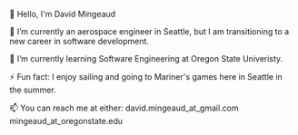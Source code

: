 👋 Hello, I'm David Mingeaud

<!--
**mingeaud/mingeaud** is a ✨ _special_ ✨ repository because its `README.md` (this file) appears on your GitHub profile.

Here are some ideas to get you started:

- 🔭 I’m currently working on ...
- 🌱 I’m currently learning ...
- 👯 I’m looking to collaborate on ...
- 🤔 I’m looking for help with ...
- 💬 Ask me about ...
- 📫 How to reach me: ...
- 😄 Pronouns: ...
- ⚡ Fun fact: ...
-->
🔭 I’m currently an aerospace engineer in Seattle, but I am transitioning to a new career in software development.

🌱 I’m currently learning Software Engineering at Oregon State Univeristy.

⚡ Fun fact: I enjoy sailing and going to Mariner's games here in Seattle in the summer.

📫 You can reach me at either:
 david.mingeaud_at_gmail.com
 mingeaud_at_oregonstate.edu
